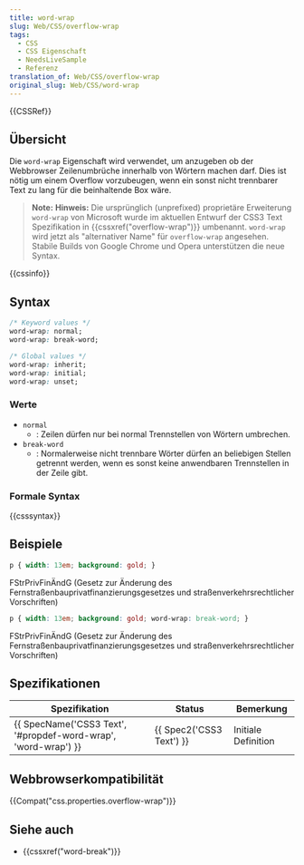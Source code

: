 ```yaml
---
title: word-wrap
slug: Web/CSS/overflow-wrap
tags:
  - CSS
  - CSS Eigenschaft
  - NeedsLiveSample
  - Referenz
translation_of: Web/CSS/overflow-wrap
original_slug: Web/CSS/word-wrap
---
```

{{CSSRef}}

## Übersicht

Die `word-wrap` Eigenschaft wird verwendet, um anzugeben ob der Webbrowser Zeilenumbrüche innerhalb von Wörtern machen darf. Dies ist nötig um einem Overflow vorzubeugen, wenn ein sonst nicht trennbarer Text zu lang für die beinhaltende Box wäre.

> **Note:** **Hinweis:** Die ursprünglich (unprefixed) proprietäre Erweiterung `word-wrap` von Microsoft wurde im aktuellen Entwurf der CSS3 Text Spezifikation in {{cssxref("overflow-wrap")}} umbenannt. `word-wrap` wird jetzt als "alternativer Name" für `overflow-wrap` angesehen. Stabile Builds von Google Chrome und Opera unterstützen die neue Syntax.

{{cssinfo}}

## Syntax

```css
/* Keyword values */
word-wrap: normal;
word-wrap: break-word;

/* Global values */
word-wrap: inherit;
word-wrap: initial;
word-wrap: unset;
```

### Werte

- `normal`
  - : Zeilen dürfen nur bei normal Trennstellen von Wörtern umbrechen.
- `break-word`
  - : Normalerweise nicht trennbare Wörter dürfen an beliebigen Stellen getrennt werden, wenn es sonst keine anwendbaren Trennstellen in der Zeile gibt.

### Formale Syntax

{{csssyntax}}

## Beispiele

```css
p { width: 13em; background: gold; }
```

FStrPrivFinÄndG (Gesetz zur Änderung des Fernstraßenbauprivatfinanzierungsgesetzes und straßenverkehrsrechtlicher Vorschriften)

```css
p { width: 13em; background: gold; word-wrap: break-word; }
```

FStrPrivFinÄndG (Gesetz zur Änderung des Fernstraßenbauprivatfinanzierungsgesetzes und straßenverkehrsrechtlicher Vorschriften)

## Spezifikationen

| Spezifikation                                                                        | Status                           | Bemerkung           |
| ------------------------------------------------------------------------------------ | -------------------------------- | ------------------- |
| {{ SpecName('CSS3 Text', '#propdef-word-wrap', 'word-wrap') }} | {{ Spec2('CSS3 Text') }} | Initiale Definition |

## Webbrowserkompatibilität

{{Compat("css.properties.overflow-wrap")}}

## Siehe auch

- {{cssxref("word-break")}}
